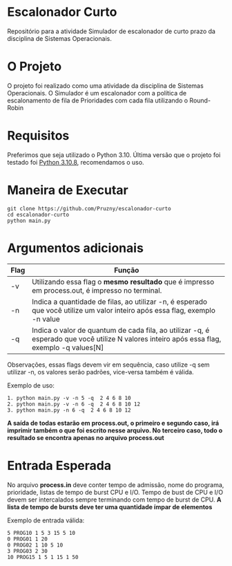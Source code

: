 # Escalonador Curto

Repositório para a atividade Simulador de escalonador de curto prazo da disciplina de Sistemas Operacionais.

# O Projeto

O projeto foi realizado como uma atividade da disciplina de Sistemas Operacionais. O Simulador é um escalonador com a política de escalonamento de fila de Prioridades com cada fila utilizando o Round-Robin

# Requisitos


Preferimos que seja utilizado o Python 3.10. Última versão que o projeto foi testado foi [Python 3.10.8](https://www.python.org/downloads/release/python-3108/), recomendamos o uso.

# Maneira de Executar

```
git clone https://github.com/Pruzny/escalonador-curto
cd escalonador-curto
python main.py
```

# Argumentos adicionais


| Flag | Função                        |
|------|-------------------------------|
| -v   | Utilizando essa flag o **mesmo resultado** que é impresso em process.out, é impresso no terminal. | 
| -n   | Indica a quantidade de filas, ao utilizar -n, é esperado que você utilize um valor inteiro após essa flag, exemplo -n value |
| -q   | Indica o valor de quantum de cada fila, ao utilizar -q, é esperado que você utilize N valores inteiro após essa flag, exemplo -q values[N] |

Observações, essas flags devem vir em sequência, caso utilize -q sem utilizar -n, os valores serão padrões, vice-versa também é válida.

Exemplo de uso:
```
1. python main.py -v -n 5 -q  2 4 6 8 10
2. python main.py -v -n 6 -q  2 4 6 8 10 12
3. python main.py -n 6 -q  2 4 6 8 10 12
```
**A saída de todas estarão em process.out, o primeiro e segundo caso, irá imprimir também o que foi escrito nesse arquivo. No terceiro caso, todo o resultado se encontra apenas no arquivo process.out**

# Entrada Esperada

No arquivo **process.in** deve conter tempo de admissão, nome do programa, prioridade, listas de tempo de burst
CPU e I/O. Tempo de bust de CPU e I/O devem ser intercalados sempre terminando com tempo de burst de CPU. 
**A lista de tempo de bursts deve ter uma quantidade ímpar de elementos**

Exemplo de entrada válida: 
```
5 PROG10 1 5 3 15 5 10
0 PROG01 1 20
0 PROG02 1 10 5 10
3 PROG03 2 30
10 PROG15 1 5 1 15 1 50
```
